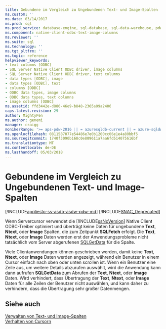 ```yaml
---
title: Gebundene im Vergleich zu Ungebundenen Text- und Image-Spalten | Microsoft Docs
ms.custom: ''
ms.date: 03/14/2017
ms.prod: sql
ms.prod_service: database-engine, sql-database, sql-data-warehouse, pdw
ms.component: native-client-odbc-text-image-columns
ms.reviewer: ''
ms.suite: sql
ms.technology: ''
ms.tgt_pltfrm: ''
ms.topic: reference
helpviewer_keywords:
- text columns [ODBC]
- SQL Server Native Client ODBC driver, image columns
- SQL Server Native Client ODBC driver, text columns
- data types [ODBC], image
- data types [ODBC], text
- columns [ODBC]
- ODBC data types, image columns
- ODBC data types, text columns
- image columns [ODBC]
ms.assetid: ffd3442e-d880-46e9-b848-2365a09a2406
caps.latest.revision: 29
author: MightyPen
ms.author: genemi
manager: craigg
monikerRange: '>= aps-pdw-2016 || = azuresqldb-current || = azure-sqldw-latest || >= sql-server-2016 || = sqlallproducts-allversions'
ms.openlocfilehash: 0811587077e54486e7e0b1200cc06e1e4a80bbf5
ms.sourcegitcommit: 1740f3090b168c0e809611a7aa6fd514075616bf
ms.translationtype: MT
ms.contentlocale: de-DE
ms.lasthandoff: 05/03/2018
---
```

# <a name="bound-vs-unbound-text-and-image-columns"></a>Gebundene im Vergleich zu Ungebundenen Text- und Image-Spalten
[!INCLUDE[appliesto-ss-asdb-asdw-pdw-md](../../includes/appliesto-ss-asdb-asdw-pdw-md.md)]
[!INCLUDE[SNAC_Deprecated](../../includes/snac-deprecated.md)]

  Wenn Servercursor verwendet die [!INCLUDE[ssNoVersion](../../includes/ssnoversion-md.md)] Native Client ODBC-Treiber optimiert und überträgt keine Daten für ungebundene **Text**, **Ntext**, oder **Image** Spalten, die zum Zeitpunkt **SQLFetch** erfolgt. Die **Text**, **Ntext**, oder **Image** Daten werden erst der Anwendungsprobleme nicht tatsächlich vom Server abgerufenen [SQLGetData](../../relational-databases/native-client-odbc-api/sqlgetdata.md) für die Spalte.  
  
 Viele Clientanwendungen können geschrieben werden, damit keine **Text**, **Ntext**, oder **Image** Daten werden angezeigt, während ein Benutzer in einem Cursor einfach nach oben oder unten scrollen ist. Wenn ein Benutzer eine Zeile aus, um weitere Details abzurufen auswählt, wird die Anwendung kann dann aufrufen **SQLGetData** zum Abrufen der **Text**, **Ntext**, oder **Image** Daten. Wird verhindert, dass Übertragung der **Text**, **Ntext**, oder **Image** Daten für alle Zeilen der Benutzer nicht auswählen, und kann daher zu verhindern, dass die Übertragung sehr großer Datenmengen.  
  
## <a name="see-also"></a>Siehe auch  
 [Verwalten von Text- und Image-Spalten](../../relational-databases/native-client-odbc-text-image-columns/managing-text-and-image-columns.md)   
 [Verhalten von Cursorn](../../relational-databases/native-client-odbc-cursors/cursor-behaviors.md)  
  
  
